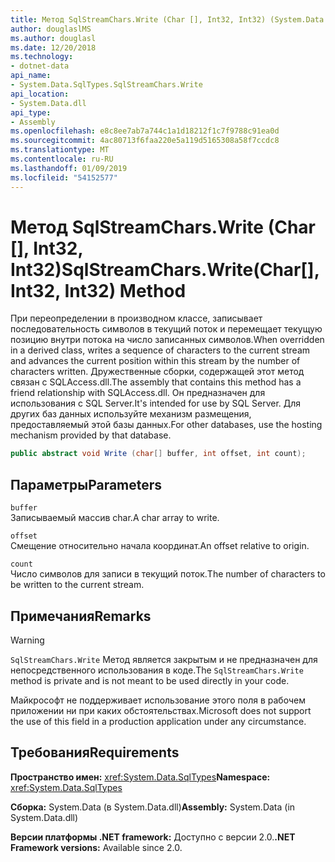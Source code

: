 ```yaml
---
title: Метод SqlStreamChars.Write (Char [], Int32, Int32) (System.Data.SqlTypes)
author: douglaslMS
ms.author: douglasl
ms.date: 12/20/2018
ms.technology:
- dotnet-data
api_name:
- System.Data.SqlTypes.SqlStreamChars.Write
api_location:
- System.Data.dll
api_type:
- Assembly
ms.openlocfilehash: e8c8ee7ab7a744c1a1d18212f1c7f9788c91ea0d
ms.sourcegitcommit: 4ac80713f6faa220e5a119d5165308a58f7ccdc8
ms.translationtype: MT
ms.contentlocale: ru-RU
ms.lasthandoff: 01/09/2019
ms.locfileid: "54152577"
---
```

# <a name="sqlstreamcharswritechar-int32-int32-method"></a><span data-ttu-id="4316b-102">Метод SqlStreamChars.Write (Char [], Int32, Int32)</span><span class="sxs-lookup"><span data-stu-id="4316b-102">SqlStreamChars.Write(Char[], Int32, Int32) Method</span></span>

<span data-ttu-id="4316b-103">При переопределении в производном классе, записывает последовательность символов в текущий поток и перемещает текущую позицию внутри потока на число записанных символов.</span><span class="sxs-lookup"><span data-stu-id="4316b-103">When overridden in a derived class, writes a sequence of characters to the current stream and advances the current position within this stream by the number of characters written.</span></span> <span data-ttu-id="4316b-104">Дружественные сборки, содержащей этот метод связан с SQLAccess.dll.</span><span class="sxs-lookup"><span data-stu-id="4316b-104">The assembly that contains this method has a friend relationship with SQLAccess.dll.</span></span> <span data-ttu-id="4316b-105">Он предназначен для использования с SQL Server.</span><span class="sxs-lookup"><span data-stu-id="4316b-105">It's intended for use by SQL Server.</span></span> <span data-ttu-id="4316b-106">Для других баз данных используйте механизм размещения, предоставляемый этой базы данных.</span><span class="sxs-lookup"><span data-stu-id="4316b-106">For other databases, use the hosting mechanism provided by that database.</span></span>

```csharp
public abstract void Write (char[] buffer, int offset, int count);
```

## <a name="parameters"></a><span data-ttu-id="4316b-107">Параметры</span><span class="sxs-lookup"><span data-stu-id="4316b-107">Parameters</span></span>

`buffer`  
<span data-ttu-id="4316b-108">Записываемый массив char.</span><span class="sxs-lookup"><span data-stu-id="4316b-108">A char array to write.</span></span>

`offset`  
<span data-ttu-id="4316b-109">Смещение относительно начала координат.</span><span class="sxs-lookup"><span data-stu-id="4316b-109">An offset relative to origin.</span></span>

`count`  
<span data-ttu-id="4316b-110">Число символов для записи в текущий поток.</span><span class="sxs-lookup"><span data-stu-id="4316b-110">The number of characters to be written to the current stream.</span></span>

## <a name="remarks"></a><span data-ttu-id="4316b-111">Примечания</span><span class="sxs-lookup"><span data-stu-id="4316b-111">Remarks</span></span>

> [!WARNING]
> <span data-ttu-id="4316b-112">`SqlStreamChars.Write` Метод является закрытым и не предназначен для непосредственного использования в коде.</span><span class="sxs-lookup"><span data-stu-id="4316b-112">The `SqlStreamChars.Write` method is private and is not meant to be used directly in your code.</span></span>
>
> <span data-ttu-id="4316b-113">Майкрософт не поддерживает использование этого поля в рабочем приложении ни при каких обстоятельствах.</span><span class="sxs-lookup"><span data-stu-id="4316b-113">Microsoft does not support the use of this field in a production application under any circumstance.</span></span>

## <a name="requirements"></a><span data-ttu-id="4316b-114">Требования</span><span class="sxs-lookup"><span data-stu-id="4316b-114">Requirements</span></span>

<span data-ttu-id="4316b-115">**Пространство имен:** <xref:System.Data.SqlTypes></span><span class="sxs-lookup"><span data-stu-id="4316b-115">**Namespace:** <xref:System.Data.SqlTypes></span></span>

<span data-ttu-id="4316b-116">**Сборка:** System.Data (в System.Data.dll)</span><span class="sxs-lookup"><span data-stu-id="4316b-116">**Assembly:** System.Data (in System.Data.dll)</span></span>

<span data-ttu-id="4316b-117">**Версии платформы .NET framework:** Доступно с версии 2.0.</span><span class="sxs-lookup"><span data-stu-id="4316b-117">**.NET Framework versions:** Available since 2.0.</span></span>